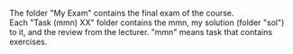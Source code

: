 The folder "My Exam" contains the final exam of the course. </br>
Each "Task (mmn) XX" folder contains the mmn, my solution (folder "sol") to it, and the review from the lecturer. "mmn" means task that contains exercises.
